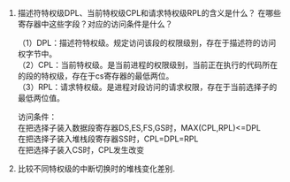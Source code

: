 1. 描述符特权级DPL、当前特权级CPL和请求特权级RPL的含义是什么？
   在哪些寄存器中这些字段？对应的访问条件是什么？
   
   （1）DPL：描述符特权级。规定访问该段的权限级别，存在于描述符的访问权字节中。  
   （2）CPL：当前特权级。是当前进程的权限级别，当前正在执行的代码所在的段的特权级，存在于cs寄存器的最低两位。  
   （3）RPL：请求特权级。是进程对段访问的请求权限，存在于当前选择子的最低两位值。  
   
   访问条件：  
      在把选择子装入数据段寄存器DS,ES,FS,GS时，MAX(CPL,RPL)<=DPL  
      在把选择子装入堆栈段寄存器SS时，CPL=DPL=RPL  
      在把选择子装入CS时，CPL发生改变  

2. 比较不同特权级的中断切换时的堆栈变化差别.
    
    
